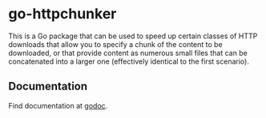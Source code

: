 # go-httpchunker

This is a Go package that can be used to speed up certain
classes of HTTP downloads that allow you to specify a chunk
of the content to be downloaded, or that provide content as
numerous small files that can be concatenated into a
larger one (effectively identical to the first scenario).

## Documentation

Find documentation at [godoc](https://godoc.org/github.com/sug0/go-httpchunker).
